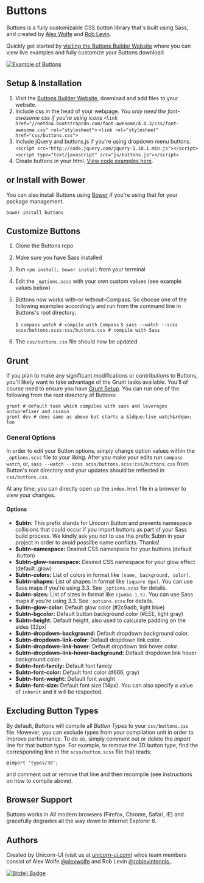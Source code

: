 # Buttons

Buttons is a fully customizable CSS button library that's built using Sass, and created by [Alex Wolfe](https://twitter.com/alexwolfe) and [Rob Levin](https://twitter.com/roblevintennis).

Quickly get started by [visiting the Buttons Builder Website](http://alexwolfe.github.io/Buttons/) where you can view live examples and fully customize your Buttons download.

[![Example of Buttons](https://dl.dropboxusercontent.com/u/1517246/builder.png "Example of Buttons")](http://alexwolfe.github.io/Buttons/)

## Setup & Installation

1. Visit the [Buttons Builder Website](http://alexwolfe.github.io/Buttons/), download and add files to your website.
2. Include css in the head of your webpage. *You only need the font-awesome css if you're using icons*
    `<link href="//netdna.bootstrapcdn.com/font-awesome/4.0.3/css/font-awesome.css" rel="stylesheet">`
    `<link rel="stylesheet" href="css/buttons.css">`
3. Include jQuery and buttons.js if you're using dropdown menu buttons.
    `<script src="http://code.jquery.com/jquery-1.10.1.min.js"></script>`
    `<script type="text/javascript" src="js/buttons.js"></script>`
4. Create buttons in your html. [View code examples here](http://alexwolfe.github.io/Buttons/).


## or Install with Bower
You can also install Buttons using [Bower](http://bower.io/) if you're using that for your package management.

`bower install buttons`

## Customize Buttons

1. Clone the Buttons repo
2. Make sure you have Sass installed
3. Run `npm install; bower install` from your terminal
4. Edit the `_options.scss` with your own custom values (see example values below)
5. Buttons now works with–or without–Compass. So choose one of the following examples accordingly and run from the command line in Buttons's root directory:

	`$ compass watch # compile with Compass`
	`$ sass --watch --scss scss/buttons.scss:css/buttons.css # compile with Sass`

6. The `css/buttons.css` file should now be updated

## Grunt

If you plan to make any significant modifications or contributions to Buttons, you'll likely want to take advantage of the Grunt tasks available. You'll of course need to ensure you have [Grunt Setup](http://gruntjs.com/). You can run one of the following from the root directory of Buttons:

```shell
grunt # default task which compiles with sass and leverages autoprefixer and cssmin
grunt dev # does same as above but starts a &ldquo;live watch&rdquo; too
```

### General Options

In order to edit your Button options, simply change option values within the `_options.scss` file to your liking. After you make your edits run `compass watch`, or, `sass --watch --scss scss/buttons.scss:css/buttons.css` from Button's root directory and your updates should be reflected in `css/buttons.css`.

At any time, you can directly open up the `index.html` file in a browser to view your changes.

#### Options

* **$ubtn:** This prefix stands for Unicorn Button and prevents namespace collisions that could occur if you import buttons as part of your Sass build process. We kindly ask you not to use the prefix $ubtn in your project in order to avoid possilbe name conflicts. Thanks!
* **$ubtn-namespace:**  Desired CSS namespace for your buttons (default .button)
* **$ubtn-glow-namespace:** Desired CSS namespace for your glow effect (default .glow)
* **$ubtn-colors:** List of colors in format like `(name, background, color)`.
* **$ubtn-shapes:** List of shapes in format like `(square 0px)`. You can use Sass maps if you're using 3.3. See `_options.scss` for details.
* **$ubtn-sizes:** List of sizes in format like `(jumbo 1.5)`. You can use Sass maps if you're using 3.3. See `_options.scss` for details.
* **$ubtn-glow-color:** Default glow color (#2c9adb, light blue)
* **$ubtn-bgcolor:** Default button background color (#EEE, light gray)
* **$ubtn-height:** Default height, also used to calculate padding on the sides (32px)
* **$ubtn-dropdown-background:** Default dropdown background color.
* **$ubtn-dropdown-link-color:** Default dropdown link color.
* **$ubtn-dropdown-link-hover:** Default dropdown link hover color.
* **$ubtn-dropdown-link-hover-background:** Default dropdown link hover background color.
* **$ubtn-font-family:**  Default font family
* **$ubtn-font-color:** Default font color (#666, gray)
* **$ubtn-font-weight:** Default font weight
* **$ubtn-font-size:** Default font size (14px). You can also specify a value of `inherit` and it will be respected.


## Excluding Button Types

By default, Buttons will compile all *Button Types* to your `css/buttons.css` file. However, you can exclude types from your compilation unit in order to improve performance. To do so, simply comment out or delete the *import* line for that button type. For example, to remove the 3D button type, find the corresponding line in the `scss/button.scss` file that reads:
```shell
@import 'types/3d';
```
and comment out or remove that line and then recompile (see instructions on how to compile above).

## Browser Support
Buttons works in All modern browsers (Firefox, Chrome, Safari, IE) and gracefully degrades all the way down to Internet Explorer 8.


## Authors
Created by Unicorn-UI (visit us at [unicorn-ui.com](unicorn-ui.com)) whos team members consist of Alex Wolfe [@alexwolfe](https://twitter.com/alexwolfe) and Rob Levin [@roblevintennis ](https://twitter.com/roblevintennis).

[![Bitdeli Badge](https://d2weczhvl823v0.cloudfront.net/alexwolfe/buttons/trend.png)](https://bitdeli.com/free "Bitdeli Badge")

